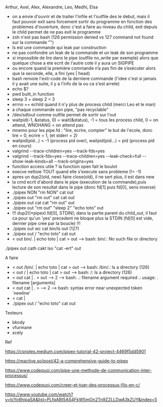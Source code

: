 Arthur, Axel, Alex, Alexandre, Leo, Medhi, Elsa
- on a envie d'ouvrir et de traiter l'infile et l'outfile des le debut, mais il faut pouvoir exit sans forcement sortir du programme en fonction des problemes d'ouverture, donc c'est a faire au niveau du child, exit depuis le child permet de ne pas exit le programme
- zsh n'est pas bash (126 permission denied vs 127 command not found sur la commande "")
- ls est une commande qui leak par construction
- ne pas confondre un leak de la commande et un leak de son programme
- si impossible de lire dans le pipe (outfile no_write par exemple) alors que quelque chose a ete ecrit de l'autre cote il y aura un SIGPIPE
- ou encore quand la première commande n’a pas fini de s’exécuter alors que la seconde,  elle, a fini (yes | head)
- bash renvoie l'exit-code de la derniere commande (l'idee c'est si jamais il y avait une suite, il y a l'info de la ou ca s'est arrete)
- echo $?
- pwd built_in function
- sleep 3 + sleep 2 = 3
- errno == echild quand il n'y plus de process child (merci Leo et le man)
- a chaque commande son pipe, "pas recyclable"
- /dev/sdtout comme outfile permet de sortir sur l'out
- waitpid(-1, &status, 0) = wait(&status), -1 = tous les process child, 0 = on attend, WNOHANG = on attend pas
- mnemo pour les pipe.fd : "lire, ecrire, compter" le but de l'ecole, donc lire = 0, ecrire = 1, (et stderr = 2)
- waitpid(pid...) = -1 (process pid over), waitpid(pid...) = pid (process pid en cours)
- valgrind --trace-children=yes --track-fds=yes 
- valgrind --track-fds=yes --trace-children=yes --leak-check=full --show-leak-kinds=all --track-origins=yes
- function access utile ? la function open fait le boulot
- execve nettoie TOUT quand elle s'execute sans probleme (!= -1)
- apres un dup2(old, new) faire close(old), il ne sert plus, il est dans new
- la cmd ecrit d'abord dans le pipe (execution de la commande),puis lecture de son resultat dans le pipe (donc fd[1] puis fd[0], sens inverse)
- ./pipex NON "rm NON" cat out
- ./pipex out "rm out" cat cat out
- ./pipex out cat cat "rm out" out
- ./pipex out "rm out" "sleep 2" "echo toto" out
- !!! dup2((*pipex).fd[0], STDIN); dans la partie parent du child_out, il faut ca pour qu'un 'yes' precedent ne bloque plus la STDIN (fd[0] est vide, dernier pipe cree par la boucle) !!!
- ./pipex out wc cat bin/ls out (127)
- ./pipex out / "echo toto" cat out
- < out bin/. | echo toto | cat > out --> bash: bin/.: No such file or directory

./pipex out cath cakt lso "cat -ert" out

A faire
- < out /bin/. | echo toto | cat > out --> bash: /bin/.: Is a directory (126)
- < out / | echo toto | cat > out --> bash: /: Is a directory (126)
- < out cat | . > out --> 2 --> bash: .: filename argument required
                              .: usage: . filename [arguments]
- < out cat | . > --> 2 --> bash: syntax error near unexpected token `newline'
- < cat |
- ./pipex out / "echo toto" cat out

Testeurs
- bkody
- vfurmane
- scely

Ref

https://csnotes.medium.com/pipex-tutorial-42-project-4469f5dd5901

https://reactive.so/post/42-a-comprehensive-guide-to-pipex

https://www.codequoi.com/pipe-une-methode-de-communication-inter-processus/

https://www.codequoi.com/creer-et-tuer-des-processus-fils-en-c/

https://www.youtube.com/watch?v=tcYo6hipaSA&list=PLfqABt5AS4FkW5mOn2Tn9ZZLLDwA3kZUY&index=5

